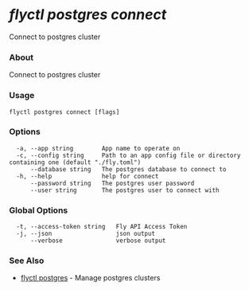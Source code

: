 # _flyctl postgres connect_

Connect to postgres cluster

### About

Connect to postgres cluster

### Usage
~~~
flyctl postgres connect [flags]
~~~

### Options

~~~
  -a, --app string        App name to operate on
  -c, --config string     Path to an app config file or directory containing one (default "./fly.toml")
      --database string   The postgres database to connect to
  -h, --help              help for connect
      --password string   The postgres user password
      --user string       The postgres user to connect with
~~~

### Global Options

~~~
  -t, --access-token string   Fly API Access Token
  -j, --json                  json output
      --verbose               verbose output
~~~

### See Also

* [flyctl postgres](/docs/flyctl/postgres/)	 - Manage postgres clusters

